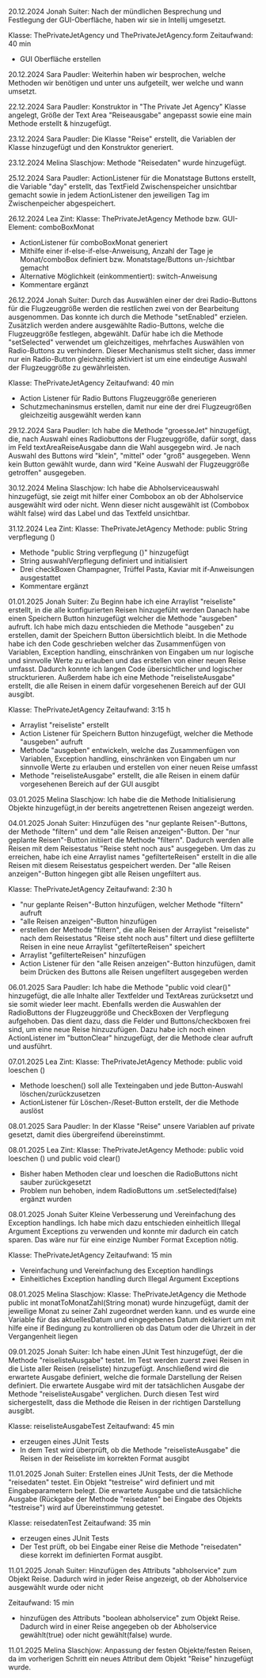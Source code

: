 20.12.2024 Jonah Suiter:
Nach der mündlichen Besprechung und Festlegung der GUI-Oberfläche, haben wir sie in Intellij umgesetzt.

Klasse: ThePrivateJetAgency und ThePrivateJetAgency.form
Zeitaufwand: 40 min
- GUI Oberfläche erstellen


20.12.2024 Sara Paudler:
Weiterhin haben wir besprochen, welche Methoden wir benötigen und unter uns aufgeteilt, wer welche und wann umsetzt.
 
22.12.2024 Sara Paudler:
Konstruktor in "The Private Jet Agency" Klasse angelegt, Größe der Text Area "Reiseausgabe" angepasst sowie eine main Methode erstellt & hinzugefügt.

23.12.2024 Sara Paudler:
Die Klasse "Reise" erstellt, die Variablen der Klasse hinzugefügt und den Konstruktor generiert.

23.12.2024 Melina Slaschjow:
Methode "Reisedaten" wurde hinzugefügt.

25.12.2024 Sara Paudler:
ActionListener für die Monatstage Buttons erstellt, die Variable "day" erstellt, das TextField Zwischenspeicher unsichtbar gemacht sowie in jedem ActionListener den jeweiligen Tag im Zwischenpeicher abgespeichert.

26.12.2024 Lea Zint:
Klasse: ThePrivateJetAgency
Methode bzw. GUI-Element: comboBoxMonat
- ActionListener für comboBoxMonat generiert
- Mithilfe einer if-else-if-else-Anweisung, Anzahl der Tage je Monat/comboBox definiert bzw. Monatstage/Buttons un-/sichtbar gemacht
- Alternative Möglichkeit (einkommentiert): switch-Anweisung
- Kommentare ergänzt

26.12.2024 Jonah Suiter:
Durch das Auswählen einer der drei Radio-Buttons für die Flugzeuggröße werden die restlichen zwei von der Bearbeitung ausgenommen. Das konnte ich durch die Methode "setEnabled" erzielen. Zusätzlich werden andere ausgewählte Radio-Buttons, welche die Flugzeuggröße festlegen, abgewählt. Dafür habe ich die Methode "setSelected" verwendet um gleichzeitiges, mehrfaches Auswählen von Radio-Buttons zu verhindern. Dieser Mechanismus stellt sicher, dass immer nur ein Radio-Button gleichzeitig aktiviert ist um eine eindeutige Auswahl der Flugzeuggröße zu gewährleisten.

Klasse: ThePrivateJetAgency
Zeitaufwand: 40 min
- Action Listener für Radio Buttons Flugzeuggröße generieren
- Schutzmechaninsmus erstellen, damit nur eine der drei Flugzeugrößen gleichzeitig ausgewählt werden kann


29.12.2024 Sara Paudler:
Ich habe die Methode "groesseJet" hinzugefügt, die, nach Auswahl eines Radiobuttons der Flugzeuggröße, dafür sorgt, dass im Feld textAreaReiseAusgabe dann die Wahl ausgegebn wird. Je nach Auswahl des Buttons wird "klein", "mittel" oder "groß" ausgegeben. Wenn kein Button gewählt wurde, dann wird "Keine Auswahl der Flugzeuggröße getroffen" ausgegeben.

30.12.2024 Melina Slaschjow:
Ich habe die Abholserviceauswahl hinzugefügt, sie zeigt mit hilfer einer Combobox an ob der Abholservice ausgewählt wird oder nicht. Wenn dieser nicht ausgewählt ist (Combobox wählt false) wird das Label und das Textfeld unsichtbar.

31.12.2024 Lea Zint:
Klasse: ThePrivateJetAgency
Methode: public String verpflegung ()
- Methode "public String verpflegung ()" hinzugefügt
- String auswahlVerpflegung definiert und initialisiert
- Drei checkBoxen Champagner, Trüffel Pasta, Kaviar mit if-Anweisungen ausgestattet
- Kommentare ergänzt

01.01.2025 Jonah Suiter:
Zu Beginn habe ich eine Arraylist "reiseliste" erstellt, in die alle konfigurierten Reisen hinzugefüht werden
Danach habe einen Speichern Button hinzugefügt welcher die Methode "ausgeben" aufruft.
Ich habe mich dazu entschieden die Methode "ausgeben" zu erstellen, damit der Speichern Button übersichtlich bleibt. In die Methode habe ich den Code geschrieben welcher das Zusammenfügen von Variablen, Exception handling, einschränken von Eingaben um nur logische und sinnvolle Werte zu erlauben und das erstellen von einer neuen Reise umfasst. Dadurch konnte ich langen Code übersichtlicher und logischer struckturieren. Außerdem habe ich eine Methode "reiselisteAusgabe" erstellt, die alle Reisen in einem dafür vorgesehenen Bereich auf der GUI ausgibt.

Klasse: ThePrivateJetAgency
Zeitaufwand: 3:15 h
- Arraylist "reiseliste" erstellt
- Action Listener für Speichern Button hinzugefügt, welcher die Methode "ausgeben" aufruft
- Methode "ausgeben" entwickeln, welche das Zusammenfügen von Variablen, Exception handling, einschränken von Eingaben um nur sinnvolle Werte zu erlauben und erstellen von einer neuen Reise umfasst
- Methode "reiselisteAusgabe" erstellt, die alle Reisen in einem dafür vorgesehenen Bereich auf der GUI ausgibt


03.01.2025 Melina Slaschjow:
Ich habe die die Methode Initialisierung Objekte hinzugefügt,in der bereits angetrettenen Reisen angezeigt werden.

04.01.2025 Jonah Suiter:
Hinzufügen des "nur geplante Reisen"-Buttons, der Methode "filtern" und dem "alle Reisen anzeigen"-Button. Der "nur geplante Reisen"-Button initiiert die Methode "filtern". Dadurch werden alle Reisen mit dem Reisestatus "Reise steht noch aus" ausgegeben. Um das zu erreichen, habe ich eine Arraylist names "gefilterteReisen" erstellt in die alle Reisen mit diesem Reisestatus gespeichert werden. Der "alle Reisen anzeigen"-Button hingegen gibt alle Reisen ungefiltert aus.

Klasse: ThePrivateJetAgency
Zeitaufwand: 2:30 h
- "nur geplante Reisen"-Button hinzufügen, welcher Methode "filtern" aufruft
- "alle Reisen anzeigen"-Button hinzufügen
- erstellen der Methode "filtern", die alle Reisen der Arraylist "reiseliste" nach dem Reisestatus "Reise steht noch aus" filtert und diese geflilterte Reisen in eine neue Arraylist "gefilterteReisen" speichert
- Arraylist "gefilterteReisen" hinzufügen
- Action Listener für den "alle Reisen anzeigen"-Button hinzufügen, damit beim Drücken des Buttons alle Reisen ungefiltert ausgegeben werden


06.01.2025 Sara Paudler:
Ich habe die Methode "public void clear()" hinzugefügt, die alle Inhalte aller Textfelder und TextAreas zurücksetzt und sie somit wieder leer macht. Ebenfalls werden die Auswahlen der RadioButtons der Flugzeuggröße und CheckBoxen der Verpflegung aufgehoben. Das dient dazu, dass die Felder und Buttons/checkboxen frei sind, um eine neue Reise hinzuzufügen. Dazu habe ich noch einen ActionListener im "buttonClear" hinzugefügt, der die Methode clear aufruft und ausführt. 

07.01.2025 Lea Zint:
Klasse: ThePrivateJetAgency
Methode: public void loeschen ()
- Methode loeschen() soll alle Texteingaben und jede Button-Auswahl löschen/zurückzusetzen
- ActionListener für Löschen-/Reset-Button erstellt, der die Methode auslöst

08.01.2025 Sara Paudler:
In der Klasse "Reise" unsere Variablen auf private gesetzt, damit dies übergreifend übereinstimmt.

08.01.2025 Lea Zint:
Klasse: ThePrivateJetAgency
Methode: public void loeschen () und public void clear()
- Bisher haben Methoden clear und loeschen die RadioButtons nicht sauber zurückgesetzt
- Problem nun behoben, indem RadioButtons um .setSelected(false) ergänzt wurden

08.01.2025 Jonah Suiter
Kleine Verbesserung und Vereinfachung des Exception handlings. Ich habe mich dazu entschieden einheitlich Illegal Argument Exceptions zu verwenden und konnte mir dadurch ein catch sparen. Das wäre nur für eine einzige Number Format Exception nötig.

Klasse: ThePrivateJetAgency
Zeitaufwand: 15 min
- Vereinfachung und Vereinfachung des Exception handlings
- Einheitliches Exception handling durch Illegal Argument Exceptions

08.01.2025 Melina Slaschjow:
Klasse: ThePrivateJetAgency
die Methode public int monatToMonatZahl(String monat) wurde hinzugefügt, damit der jeweilige Monat zu seiner Zahl zugeordnet werden kann. 
und es wurde eine Variable für das aktuellesDatum und eingegebenes Datum deklariert um mit hilfe eine if Bedingung zu kontrollieren ob das Datum oder die Uhrzeit in der Vergangenheit liegen  

09.01.2025 Jonah Suiter:
Ich habe einen JUnit Test hinzugefügt, der die Methode "reiselisteAusgabe" testet. Im Test werden zuerst zwei Reisen in die Liste aller Reisen (reiseliste) hinzugefügt. Anschließend wird die erwartete Ausgabe definiert, welche die formale Darstellung der Reisen definiert. Die erwartete Ausgabe wird mit der tatsächlichen Ausgabe der Methode "reiselisteAusgabe" verglichen. Durch diesen Test wird sichergestellt, dass die Methode die Reisen in der richtigen Darstellung ausgibt.

Klasse: reiselisteAusgabeTest
Zeitaufwand: 45 min
- erzeugen eines JUnit Tests
- In dem Test wird überprüft, ob die Methode "reiselisteAusgabe" die Reisen in der Reiseliste im korrekten Format ausgibt

11.01.2025 Jonah Suiter:
Erstellen eines JUnit Tests, der die Methode "reisedaten" testet. Ein Objekt "testreise" wird definiert und mit Eingabeparametern belegt. Die erwartete Ausgabe und die tatsächliche Ausgabe (Rückgabe der Methode "reisedaten" bei Eingabe des Objekts "testreise") wird auf Übereinstimmung getestet.

Klasse: reisedatenTest
Zeitaufwand: 35 min
- erzeugen eines JUnit Tests
- Der Test prüft, ob bei Eingabe einer Reise die Methode "reisedaten" diese korrekt im definierten Format ausgibt.

11.01.2025 Jonah Suiter:
Hinzufügen des Attributs "abholservice" zum Objekt Reise. Dadurch wird in jeder Reise angezeigt, ob der Abholservice ausgewählt wurde oder nicht

Zeitaufwand: 15 min
- hinzufügen des Attributs "boolean abholservice" zum Objekt Reise. Dadurch wird in einer Reise angegeben ob der Abholservice gewählt(true) oder nicht gewählt(false) wurde.

11.01.2025 Melina Slaschjow:
Anpassung der festen Objekte/festen Reisen, da im vorherigen Schritt ein neues Attribut dem Objekt "Reise" hinzugefügt wurde.
